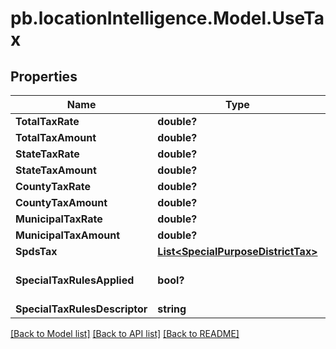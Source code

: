 # pb.locationIntelligence.Model.UseTax
## Properties

Name | Type | Description | Notes
------------ | ------------- | ------------- | -------------
**TotalTaxRate** | **double?** |  | [optional] 
**TotalTaxAmount** | **double?** |  | [optional] 
**StateTaxRate** | **double?** |  | [optional] 
**StateTaxAmount** | **double?** |  | [optional] 
**CountyTaxRate** | **double?** |  | [optional] 
**CountyTaxAmount** | **double?** |  | [optional] 
**MunicipalTaxRate** | **double?** |  | [optional] 
**MunicipalTaxAmount** | **double?** |  | [optional] 
**SpdsTax** | [**List&lt;SpecialPurposeDistrictTax&gt;**](SpecialPurposeDistrictTax.md) |  | [optional] 
**SpecialTaxRulesApplied** | **bool?** |  | [optional] [default to false]
**SpecialTaxRulesDescriptor** | **string** |  | [optional] 

[[Back to Model list]](../README.md#documentation-for-models) [[Back to API list]](../README.md#documentation-for-api-endpoints) [[Back to README]](../README.md)

